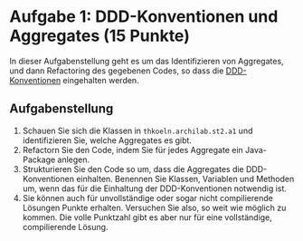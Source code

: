 # Aufgabe 1: DDD-Konventionen und Aggregates (15 Punkte)

In dieser Aufgabenstellung geht es um das Identifizieren von Aggregates, und dann Refactoring
des gegebenen Codes, so dass 
die [DDD-Konventionen](https://www.archi-lab.io/infopages/st2/package-convention.html)
eingehalten werden.


## Aufgabenstellung 

1. Schauen Sie sich die Klassen in `thkoeln.archilab.st2.a1` und identifizieren Sie, welche
   Aggregates es gibt. 
2. Refactorn Sie den Code, indem Sie für jedes Aggregate ein Java-Package anlegen. 
3. Strukturieren Sie den Code so um, dass die Aggregates die DDD-Konventionen einhalten. Benennen Sie
   Klassen, Variablen und Methoden um, wenn das für die Einhaltung der DDD-Konventionen notwendig ist.
4. Sie können auch für unvollständige oder sogar nicht compilierende Lösungen Punkte
   erhalten. Versuchen Sie also, so weit wie möglich zu kommen. Die volle Punktzahl
   gibt es aber nur für eine vollständige, compilierende Lösung.


